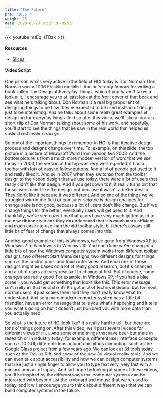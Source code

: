 ```yaml
---
title: "The Future"
pre: "10.5 "
weight: 25
date: 2020-08-28T16:27:26-05:00
---
```


{{< youtube msEq_sTBzlc >}}

<!-- CC 110: V4XYlqqCDfc -->

#### Resources
* [Slides](/1-cis115/09-hci/slides/9-Human_Computer_Interaction.pdf)

#### Video Script

One person who's very active in the field of HCI today is Don Norman. Don Norman was a 2006 Franklin medalist. And he's really famous for writing a book called The Design of Everyday Things, which if you haven't taken a look at it, I encourage you to at least look at the front cover of that book and see what he's talking about. Don Norman is a real big proponent of designing things to be how they're expected to be used instead of design just to be interesting. And he talks about some really great examples of designing for everyday things. And so after this video, we'll take a look at a short clip of Don Norman talking about some of his work, and hopefully, you'll start to see the things that he saw in the real world that helped us understand modern design. 

So one of the important things to remember in HCI is that iterative design process and designs change over time. For example, on this slide, the top picture is a picture of Microsoft Word from version two 2003. And the bottom picture is from a much more modern version of word that we use today. In 2003, the version at the top was very well regarded, it had a toolbar with lots of easy to follow buttons. And a lot of people got used to it and really liked it. And so in 2007, when they switched from the toolbar design to the ribbon design that we use today, there were a lot of users that really didn't like that design. And if you get down to it, it really turns out that those users didn't like the design, not because it wasn't a better design. They didn't like it because it was different. And so one of the things we've struggled with in the field of computer science is design changes for change sake is not good, because a lot of users don't like change. But if we change things for the better, eventually users will get used to it. And thankfully, we've seen over time that users have very much gotten used to the new ribbon style and they do understand that it is much more efficient and much easier to use than the old toolbar style, but there's always still little bit of fear of change that always comes into this. 

Another good example of this is Windows, we've gone from Windows XP to Windows 7 to Windows 8 to Windows 10. And each time we've changed a little bits of how the Windows computer system works from different toolbar designs, two different Start Menu designs, two different designs for things such as the control panel and touch interfaces. And each one of those designs might be based on a lot of really good research, but it's changed and a lot of users are very resistant to change at first. But of course, some changes are really good. For example, in Windows XP, if you had a blue screen, you would get something that looks like this. This error message isn't really all that helpful is it? It's got a lot of technical details. But for most normal users, it just scares them and they don't really know what to understand. And so a more modern computer system has a little bit friendlier, have an error message that tells you what's happening and it tells you what's going on but it doesn't just bombard you with more data than you actually need. 

So what is the future of HCI look like? It's really hard to tell, but there are tons of things going on. After this video, we'll post several videos for different views of HCI. And some of the things that have been out there in research or in industry today, for example, different user interface concepts such as 10 GUI, different ideas around ubiquitous computing, such as the Google Glass project from a few years ago. We can look at 3d tools today, such as the Oculus Rift, and some of the new 3d virtual reality tools. And we can even talk about accessibility and how we can design computer systems that use just a single finger to allow you to type text very, very fast with a minimal amount of inputs. And so I hope by looking at some of these videos, you'll be inspired by the different ways that computer systems can be interacted with beyond just the keyboard and mouse that we're used to today, and it will encourage you to think about different ways that we can build computer systems in the future.